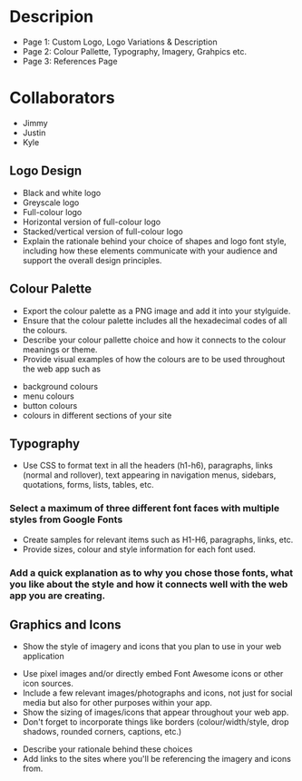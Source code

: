 # Descripion
- Page 1: Custom Logo, Logo Variations & Description
- Page 2: Colour Pallette, Typography, Imagery, Grahpics etc.
- Page 3: References Page

# Collaborators
- Jimmy
- Justin
- Kyle

## Logo Design
- Black and white logo
- Greyscale logo
- Full-colour logo
- Horizontal version of full-colour logo
- Stacked/vertical version of full-colour logo
- Explain the rationale behind your choice of shapes and logo font style, including how these elements communicate with your audience and support the overall design principles.

## Colour Palette
- Export the colour palette as a PNG image and add it into your stylguide.
- Ensure that the colour palette includes all the hexadecimal codes of all the colours.
- Describe your colour pallette choice and how it connects to the colour meanings or theme.
- Provide visual examples of how the colours are to be used throughout the web app such as
* background colours
* menu colours
* button colours
* colours in different sections of your site

## Typography
- Use CSS to format text in all the headers (h1-h6), paragraphs, links (normal and rollover), text appearing in navigation menus, sidebars, quotations, forms, lists, tables, etc.
### Select a maximum of three different font faces with multiple styles from Google Fonts
- Create samples for relevant items such as H1-H6, paragraphs, links, etc.
- Provide sizes, colour and style information for each font used.
### Add a quick explanation as to why you chose those fonts, what you like about the style and how it connects well with the web app you are creating.

## Graphics and Icons
- Show the style of imagery and icons that you plan to use in your web application
* Use pixel images and/or directly embed Font Awesome icons or other icon sources.
* Include a few relevant images/photographs and icons, not just for social media but also for other purposes within your app.
* Show the sizing of images/icons that appear throughout your web app.
* Don't forget to incorporate things like borders (colour/width/style, drop shadows, rounded corners, captions, etc.)
- Describe your rationale behind these choices
- Add links to the sites where you'll be referencing the imagery and icons from.



